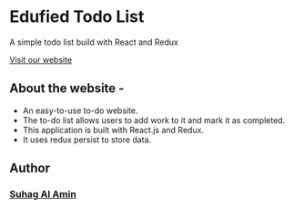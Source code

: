 # Edufied Todo List

A simple todo list build with React and Redux

[Visit our website](https://edufied-todo-list-suhag.netlify.app/)

## About the website -

- An easy-to-use to-do website.
- The to-do list allows users to add work to it and mark it as completed.
- This application is built with React.js and Redux.
- It uses redux persist to store data.

## Author

### [Suhag Al Amin](https://github.com/developer-suhag)
